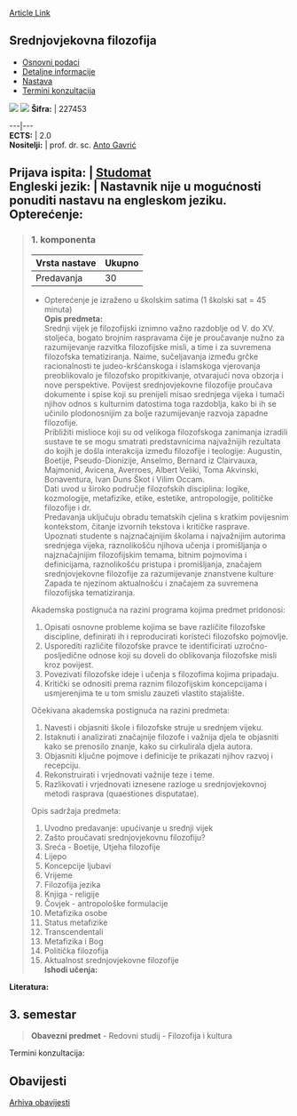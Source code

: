 [Article Link](https://www.fhs.hr/predmet/srefil)

## Srednjovjekovna filozofija
  * [Osnovni podaci](https://www.fhs.hr/predmet/srefil#v1id-904875_122173_1_0 "Osnovni podaci")
  * [Detaljne informacije](https://www.fhs.hr/predmet/srefil#v1id-904875_122173_1_1 "Detaljne informacije")
  * [Nastava](https://www.fhs.hr/predmet/srefil#v1id-904875_122173_1_2 "Nastava")
  * [Termini konzultacija](https://www.fhs.hr/predmet/srefil#v1id-904875_122173_1_3 "Termini konzultacija")


[![](https://www.fhs.hr/img/flags/gif/hr.gif)](https://www.fhs.hr/predmet/srefil) [![](https://www.fhs.hr/img/flags/gif/gb.gif)](https://www.fhs.hr/en/course/medphi_a)
**Šifra:** |  227453  
  
---|---  
**ECTS:** |  2.0   
**Nositelji:** |  prof. dr. sc. [Anto Gavrić](https://www.fhs.hr/djelatnik/anto.gavric)   
  
**Prijava ispita:** |  [Studomat](http://www.isvu.hr/studomat)  
**Engleski jezik:** |  Nastavnik nije u mogućnosti ponuditi nastavu na engleskom jeziku.   
**Opterećenje:**  
---  
> ### 1. komponenta
> | Vrsta nastave | Ukupno  
> ---|---  
> Predavanja | 30  
> * Opterećenje je izraženo u školskim satima (1 školski sat = 45 minuta)   
**Opis predmeta:**  
> Srednji vijek je filozofijski iznimno važno razdoblje od V. do XV. stoljeća, bogato brojnim raspravama čije je proučavanje nužno za razumijevanje razvitka filozofijske misli, a time i za suvremena filozofska tematiziranja. Naime, sučeljavanja između grčke racionalnosti te judeo-kršćanskoga i islamskoga vjerovanja preoblikovalo je filozofsko propitkivanje, otvarajući nova obzorja i nove perspektive. Povijest srednjovjekovne filozofije proučava dokumente i spise koji su prenijeli misao srednjega vijeka i tumači njihov odnos s kulturnim datostima toga razdoblja, kako bi ih se učinilo plodonosnijim za bolje razumijevanje razvoja zapadne filozofije.  
>  Približiti mislioce koji su od velikoga filozofskoga zanimanja izradili sustave te se mogu smatrati predstavnicima najvažnijih rezultata do kojih je došla interakcija između filozofije i teologije: Augustin, Boetije, Pseudo-Dionizije, Anselmo, Bernard iz Clairvauxa, Majmonid, Avicena, Averroes, Albert Veliki, Toma Akvinski, Bonaventura, Ivan Duns Škot i Vilim Occam.  
>  Dati uvod u široko područje filozofskih disciplina: logike, kozmologije, metafizike, etike, estetike, antropologije, političke filozofije i dr.   
>  Predavanja uključuju obradu tematskih cjelina s kratkim povijesnim kontekstom, čitanje izvornih tekstova i kritičke rasprave.  
>  Upoznati studente s najznačajnijim školama i najvažnijim autorima srednjega vijeka, raznolikošću njihova učenja i promišljanja o najznačajnijim filozofijskim temama, bitnim pojmovima i definicijama, raznolikošću pristupa i promišljanja, značajem srednjovjekovne filozofije za razumijevanje znanstvene kulture Zapada te njezinom aktualnošću i značajem za suvremena filozofijska tematiziranja.  
>    
>  Akademska postignuća na razini programa kojima predmet pridonosi:   
>  1. Opisati osnovne probleme kojima se bave različite filozofske discipline, definirati ih i reproducirati koristeći filozofsko pojmovlje.  
>  2. Usporediti različite filozofske pravce te identificirati uzročno-posljedične odnose koji su doveli do oblikovanja filozofske misli kroz povijest.  
>  3. Povezivati filozofske ideje i učenja s filozofima kojima pripadaju.  
>  4. Kritički se odnositi prema raznim filozofijskim koncepcijama i usmjerenjima te u tom smislu zauzeti vlastito stajalište.  
>    
>  Očekivana akademska postignuća na razini predmeta:   
>  1. Navesti i objasniti škole i filozofske struje u srednjem vijeku.  
>  2. Istaknuti i analizirati značajnije filozofe i važnija djela te objasniti kako se prenosilo znanje, kako su cirkulirala djela autora.  
>  3. Objasniti ključne pojmove i definicije te prikazati njihov razvoj i recepciju.  
>  4. Rekonstruirati i vrjednovati važnije teze i teme.  
>  5. Razlikovati i vrjednovati iznesene razloge u srednjovjekovnoj metodi rasprava (quaestiones disputatae).  
>    
>  Opis sadržaja predmeta:   
>  1. Uvodno predavanje: upućivanje u srednji vijek  
>  2. Zašto proučavati srednjovjekovnu filozofiju?  
>  3. Sreća - Boetije, Utjeha filozofije  
>  4. Lijepo  
>  5. Koncepcije ljubavi  
>  6. Vrijeme  
>  7. Filozofija jezika  
>  8. Knjiga - religije  
>  9. Čovjek - antropološke formulacije  
>  10. Metafizika osobe  
>  11. Status metafizike  
>  12. Transcendentali  
>  13. Metafizika i Bog  
>  14. Politička filozofija  
>  15. Aktualnost srednjovjekovne filozofije  
**Ishodi učenja:**  

  
**Literatura:**  

  
**3. semestar**  
---  
> **Obavezni predmet** - Redovni studij - Filozofija i kultura  
>   
Termini konzultacija: 


## Obavijesti
[Arhiva obavijesti](https://www.fhs.hr/predmet/srefil?@=21ga8#news_121151 "Arhiva obavijesti")
